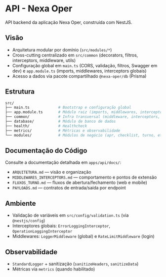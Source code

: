 # API - Nexa Oper

API backend da aplicação Nexa Oper, construída com NestJS.

## Visão
- Arquitetura modular por domínio (`src/modules/*`)
- Cross-cutting centralizado em `src/common` (decorators, filtros, interceptors, middleware, utils)
- Configuração global em `main.ts` (CORS, validação, filtros, Swagger em dev) e `app.module.ts` (imports, middlewares, interceptors globais)
- Acesso a dados via pacote compartilhado `@nexa-oper/db` (Prisma)

## Estrutura
```bash
src/
├── main.ts             # Bootstrap e configuração global
├── app.module.ts       # Módulo raiz (imports, middlewares, interceptors)
├── common/             # Infra transversal (middleware, interceptors, utils)
├── database/           # Módulo de banco de dados
├── health/             # Healthcheck
├── metrics/            # Métricas e observabilidade
└── modules/            # Módulos de negócio (apr, checklist, turno, etc.)
```

## Documentação do Código
Consulte a documentação detalhada em `apps/api/docs/`:
- `ARQUITETURA.md` — visão e organização
- `MIDDLEWARES_INTERCEPTORS.md` — comportamento e pontos de extensão
- `FLUXOS_TURNO.md` — fluxos de abertura/fechamento (web e mobile)
- `PAYLOADS.md` — contratos de entrada/saída por endpoint

## Ambiente
- Validação de variáveis em `src/config/validation.ts` (via `@nestjs/config`)
- Interceptores globais: `ErrorLoggingInterceptor`, `OperationLoggingInterceptor`
- Middlewares: `LoggerMiddleware` (global) e `RateLimitMiddleware` (login)

## Observabilidade
- `StandardLogger` + sanitização (`sanitizeHeaders`, `sanitizeData`)
- Métricas via `metrics` (quando habilitado)
